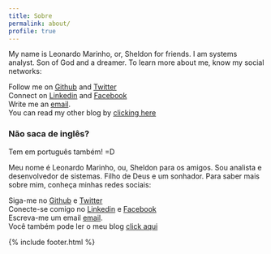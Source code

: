 ```yaml
---
title: Sobre
permalink: about/
profile: true
---
```

My name is Leonardo Marinho, or, Sheldon for friends. I am systems analyst. Son of God and a dreamer. To learn more about me, know my social networks:


Follow me on [Github](https://github.com/Leomhl) and [Twitter](https://twitter.com/leohm10)<br>
Connect on [Linkedin](https://br.linkedin.com/in/leonardo-herdy-marinho-23705597) and [Facebook](https://www.facebook.com)<br>
Write me an [email](mailto:leonardomarinho.nf@gmail.com).<br>
You can read my other blog by [clicking here](https://umcristao.wordpress.com/)


### Não saca de inglês?
Tem em português também! =D


Meu nome é Leonardo Marinho, ou, Sheldon para os amigos. Sou analista e desenvolvedor de sistemas. Filho de Deus e um sonhador. Para saber mais sobre mim, conheça minhas redes sociais:


Siga-me no [Github](https://github.com/Leomhl) e [Twitter](https://twitter.com/leohm10)<br>
Conecte-se comigo no [Linkedin](https://br.linkedin.com/in/leonardo-herdy-marinho-23705597) e [Facebook](https://www.facebook.com)<br>
Escreva-me um email [email](mailto:leonardomarinho.nf@gmail.com).<br>
Você também pode ler o meu blog [click aqui](https://umcristao.wordpress.com/)


{% include footer.html %}